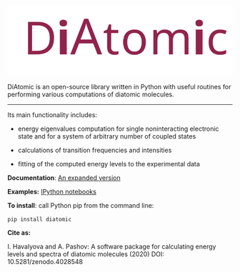 ![](./doc/logo1.svg)

DiAtomic is an open-source library written in Python with useful routines for performing various computations of diatomic molecules.

-------

Its main functionality includes:

- energy eigenvalues computation for single noninteracting electronic state
and for a system of arbitrary number of coupled states

- calculations of transition frequencies and intensities

- fitting of the computed energy levels to the experimental data

**Documentation**: <a href="https://github.com/ihavalyova/DiAtomic/blob/master/doc/Diatomic.md" target="_blank">An expanded version</a>

**Examples:** <a href="https://github.com/ihavalyova/DiAtomic/blob/master/doc/" target="_blank">IPython notebooks</a>

**To install**: call Python pip from the command line:

```
pip install diatomic
```

**Cite as:**

I. Havalyova and A. Pashov: A software package for calculating energy levels and spectra of diatomic molecules (2020) DOI: 10.5281/zenodo.4028548
